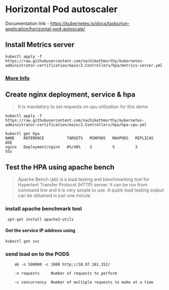 # Horizontal Pod autoscaler
Documentation link - https://kubernetes.io/docs/tasks/run-application/horizontal-pod-autoscale/

Install Metrics server
---------------------------
```
kubectl apply -f https://raw.githubusercontent.com/nachikethmurthy/kubernetes-administrator-certification/main/2.Controllers/hpa/metrics-server.yml
```

### [More Info](https://github.com/kubernetes-sigs/metrics-server) 


Create nginx deployment, service & hpa 
-------------------------------------------
> It is mandatory to set requests on cpu utilization for this demo

`kubectl apply -f https://raw.githubusercontent.com/nachikethmurthy/kubernetes-administrator-certification/main/2.Controllers/hpa/hpa-cpu.yml` 

~~~
kubectl get hpa 
NAME    REFERENCE          TARGETS   MINPODS   MAXPODS   REPLICAS   AGE
nginx   Deployment/nginx   0%/40%    3         5         3          55s
~~~

Test the HPA using apache bench 
-----------------------------------
> Apache Bench (ab) is a load testing and benchmarking tool for Hypertext Transfer Protocol (HTTP) server. It can be run from command line and it is very simple to use. A quick load testing output can be obtained in just one minute

### install apache benchmark tool

` apt-get install apache2-utils` 

#### Get the service IP address using 
 
`kubectl get svc` 

### send load on to the PODS

`    ab -n 500000 -c 1000 http://10.97.161.152/` 

`    -n requests     Number of requests to perform`

`    -c concurrency  Number of multiple requests to make at a time`